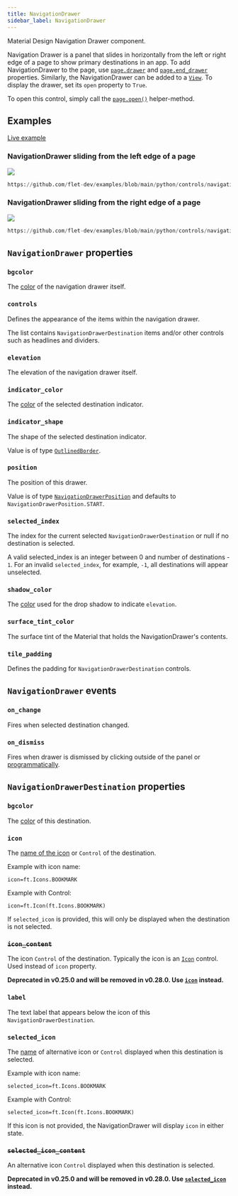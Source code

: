```yaml
---
title: NavigationDrawer
sidebar_label: NavigationDrawer
---
```


Material Design Navigation Drawer component.

Navigation Drawer is a panel that slides in horizontally from the left or right edge of a page to show primary destinations in an app. To add NavigationDrawer to the page, use [`page.drawer`](/docs/controls/page#drawer) and [`page.end_drawer`](/docs/controls/page#end_drawer) properties. Similarly, the NavigationDrawer can be added to a [`View`](/docs/controls/view#drawer). To display the drawer, set its `open` property to `True`.

To open this control, simply call the [`page.open()`](/docs/controls/page#opencontrol) helper-method.

## Examples

[Live example](https://flet-controls-gallery.fly.dev/navigation/navigationdrawer)

### NavigationDrawer sliding from the left edge of a page

<img src="/img/docs/controls/navigationdrawer/navigation-drawer-start.gif" className="screenshot-60"/>

```python reference
https://github.com/flet-dev/examples/blob/main/python/controls/navigation/navigation-drawer/nav-drawer-example.py
```

### NavigationDrawer sliding from the right edge of a page

<img src="/img/docs/controls/navigationdrawer/navigation-drawer-end.gif" className="screenshot-60"/>

```python reference
https://github.com/flet-dev/examples/blob/main/python/controls/navigation/navigation-drawer/nav-drawer-end.py
```

## `NavigationDrawer` properties

### `bgcolor`

The [color](/docs/reference/colors) of the navigation drawer itself.

### `controls`

Defines the appearance of the items within the navigation drawer.

The list contains `NavigationDrawerDestination` items and/or other controls such as headlines and dividers.

### `elevation`

The elevation of the navigation drawer itself.

### `indicator_color`

The [color](/docs/reference/colors) of the selected destination indicator.

### `indicator_shape`

The shape of the selected destination indicator.

Value is of type [`OutlinedBorder`](/docs/reference/types/outlinedborder).

### `position`

The position of this drawer.

Value is of type [`NavigationDrawerPosition`](/docs/reference/types/navigationdrawerposition) and defaults
to `NavigationDrawerPosition.START`.

### `selected_index`

The index for the current selected `NavigationDrawerDestination` or null if no destination is selected.

A valid selected_index is an integer between 0 and number of destinations - `1`. For an invalid `selected_index`, for
example, `-1`, all destinations will appear unselected.

### `shadow_color`

The [color](/docs/reference/colors) used for the drop shadow to indicate `elevation`.

### `surface_tint_color`

The surface tint of the Material that holds the NavigationDrawer's contents.

### `tile_padding`

Defines the padding for `NavigationDrawerDestination` controls.

## `NavigationDrawer` events

### `on_change`

Fires when selected destination changed.

### `on_dismiss`

Fires when drawer is dismissed by clicking outside of the panel or [programmatically](/docs/controls/page#closecontrol).

## `NavigationDrawerDestination` properties

### `bgcolor`

The [color](/docs/reference/colors) of this destination.

### `icon`

The [name of the icon](/docs/reference/icons) or `Control` of the destination. 

Example with icon name:
```
icon=ft.Icons.BOOKMARK
```
Example with Control:
```
icon=ft.Icon(ft.Icons.BOOKMARK)
```

If `selected_icon` is provided, this will only be displayed when the destination is not selected.

### ~~`icon_content`~~

The icon `Control` of the destination. Typically the icon is an [`Icon`](/docs/controls/icon) control. Used instead of `icon` property.

**Deprecated in v0.25.0 and will be removed in v0.28.0. Use [`icon`](#icon)
instead.**

### `label`

The text label that appears below the icon of this `NavigationDrawerDestination`.

### `selected_icon`

The [name](/docs/reference/icons) of alternative icon or `Control` displayed when this destination is selected. 

Example with icon name:
```
selected_icon=ft.Icons.BOOKMARK
```
Example with Control:
```
selected_icon=ft.Icon(ft.Icons.BOOKMARK)
```

If this icon is not provided, the NavigationDrawer will display `icon` in either state.

### ~~`selected_icon_content`~~

An alternative icon `Control` displayed when this destination is selected.

**Deprecated in v0.25.0 and will be removed in v0.28.0. Use [`selected_icon`](#selected_icon)
instead.**